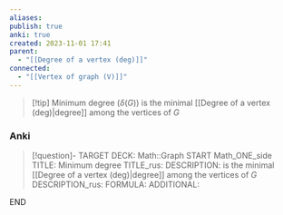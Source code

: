 ```yaml
---
aliases: 
publish: true
anki: true
created: 2023-11-01 17:41
parent:
  - "[[Degree of a vertex (deg)]]"
connected:
  - "[[Vertex of graph (V)]]"
---
```

> [!tip] Minimum degree ($δ(G)$)
is the minimal [[Degree of a vertex (deg)|degree]] among the vertices of $G$

### Anki
> [!question]-
TARGET DECK: Math::Graph
START
Math_ONE_side
TITLE: Minimum degree
TITLE_rus: 
DESCRIPTION: is the minimal [[Degree of a vertex (deg)|degree]] among the vertices of $G$
DESCRIPTION_rus: 
FORMULA: 
ADDITIONAL:
<!--ID: 1699164425904-->
END












